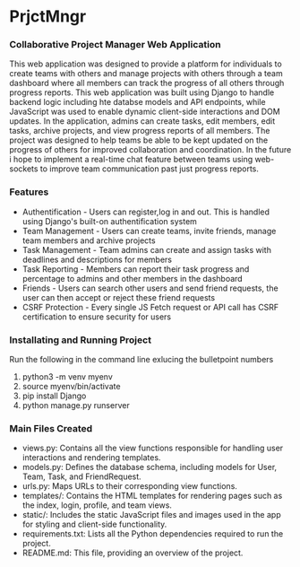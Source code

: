 # PrjctMngr
### Collaborative Project Manager Web Application 
This web application was designed to provide a platform for individuals to create teams with others and manage projects with others through a team dashboard where all members can track the progress of all others through progress reports. This web application was built using Django to handle backend logic including hte databse models and API endpoints, while JavaScript was used to enable dynamic client-side interactions and DOM updates. In the application, admins can create tasks, edit members, edit tasks, archive projects, and view progress reports of all members. The project was designed to help teams be able to be kept updated on the progress of others for improved collaboration and coordination. In the future i hope to implement a real-time chat feature between teams using web-sockets to improve team communication past just progress reports.

### Features
* Authentification - Users can register,log in and out. This is handled using Django's built-on authentification system
* Team Management - Users can create teams, invite friends, manage team members and archive projects
* Task Management - Team admins can create and assign tasks with deadlines and descriptions for members
* Task Reporting - Members can report their task progress and percentage to admins and other members in the dashboard
* Friends - Users can search other users and send friend requests, the user can then accept or reject these friend requests
* CSRF Protection - Every single JS Fetch request or API call has CSRF certification to ensure security for users

### Installating and Running Project
Run the following in the command line exlucing the bulletpoint numbers
1. python3 -m venv myenv
2. source myenv/bin/activate
3. pip install Django
4. python manage.py runserver

### Main Files Created
* views.py: Contains all the view functions responsible for handling user interactions and rendering templates.
* models.py: Defines the database schema, including models for User, Team, Task, and FriendRequest.
* urls.py: Maps URLs to their corresponding view functions.
* templates/: Contains the HTML templates for rendering pages such as the index, login, profile, and team views.
* static/: Includes the static JavaScript files and images used in the app for styling and client-side functionality.
* requirements.txt: Lists all the Python dependencies required to run the project.
* README.md: This file, providing an overview of the project.
  

